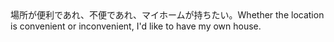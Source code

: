 <tr><td>場所が便利であれ、不便であれ、マイホームが持ちたい。<td><tr><tr><td>Whether the location is convenient or inconvenient, I'd like to have my own house.<td><tr></table>


